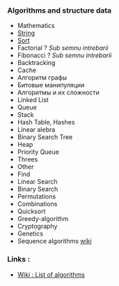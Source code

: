 ### Algorithms and structure data

* Mathematics
* [String](../md/STRING.md) 
* [Sort](../md/SORTING.md)
* Factorial ? *Sub semnu intrebarii*
* Fibonacci ? *Sub semnu intrebarii*
* Backtracking
* Cache
* Алгоритм графы
* Битовые манипуляции
* Алгоритмы и их сложности
* Linked List
* Queue
* Stack
* Hash Table, Hashes
* Linear alebra 
* Binary Search Tree
* Heap
* Priority Queue
* Threes
* Other
* Find
* Linear Search
* Binary Search
* Permutations
* Combinations
* Quicksort
* Greedy-algorithm
* Cryptography
* Genetics
* Sequence algorithms [wiki](https://en.wikipedia.org/wiki/Sequence)

### Links :

* [Wiki : List of algorithms](https://en.wikipedia.org/wiki/List_of_algorithms)
